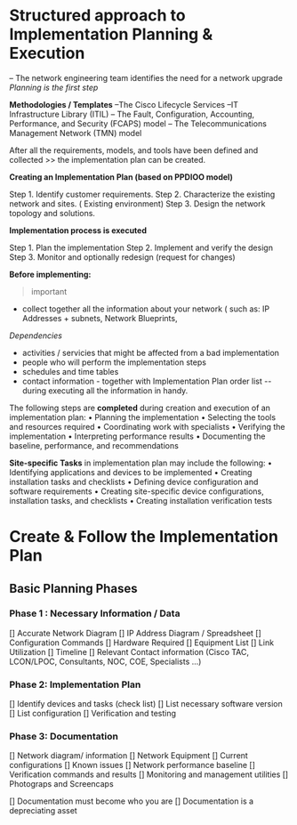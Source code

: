 # Structured approach to Implementation Planning & Execution

– The network engineering team identifies the need for a network upgrade
*Planning is the first step*

**Methodologies / Templates**
 –The Cisco Lifecycle Services 
 –IT Infrastructure Library (ITIL)
 – The Fault, Configuration, Accounting, Performance, and Security  (FCAPS) model
 – The Telecommunications Management Network (TMN) model

After all the requirements, models, and tools have been defined and collected >> the implementation plan can be created.

**Creating an Implementation Plan (based on PPDIOO model)**

Step 1. Identify customer requirements.
Step 2.  Characterize the existing network and sites. ( Existing environment)
Step 3.  Design the network topology and solutions.

**Implementation process is executed**

Step 1. Plan the implementation
Step 2. Implement and verify the design
Step 3. Monitor and optionally redesign (request for changes)

**Before implementing:**
> important
- collect together all the information about your network ( such as: IP Addresses + subnets, Network Blueprints, 

*Dependencies*
- activities / servicies that might be affected from a bad implementation
- people who will perform the implementation steps
- schedules and time tables
- contact information - together with Implementation Plan order list -- during executing all the information in handy.

The following steps are **completed** during creation and execution of an implementation plan:
• Planning the implementation
• Selecting the tools and resources required
• Coordinating work with specialists
• Verifying the implementation
• Interpreting performance results
• Documenting the baseline, performance, and recommendations

**Site-specific Tasks** in implementation plan may include the following:
• Identifying applications and devices to be implemented
• Creating installation tasks and checklists
• Defining device configuration and software requirements
• Creating site-specific device configurations, installation tasks, and checklists
• Creating installation verification tests


# Create & Follow the Implementation Plan

## Basic Planning Phases

### **Phase 1 : Necessary Information / Data**

[] Accurate Network Diagram
[] IP Address Diagram / Spreadsheet
[] Configuration Commands
[] Hardware Required
[] Equipment List
[] Link Utilization
[] Timeline
[] Relevant Contact information (Cisco TAC, LCON/LPOC, Consultants, NOC, COE, Specialists ...)

### **Phase 2: Implementation Plan**
[] Identify devices and tasks (check list)
[] List necessary software version
[] List configuration
[] Verification and testing

### **Phase 3: Documentation**

[] Network diagram/ information
[] Network Equipment
[] Current configurations
[] Known issues
[] Network performance baseline
[] Verification commands and results
[] Monitoring and management utilities
[] Photograps and Screencaps

[] Documentation must become who you are
[] Documentation is a depreciating asset
